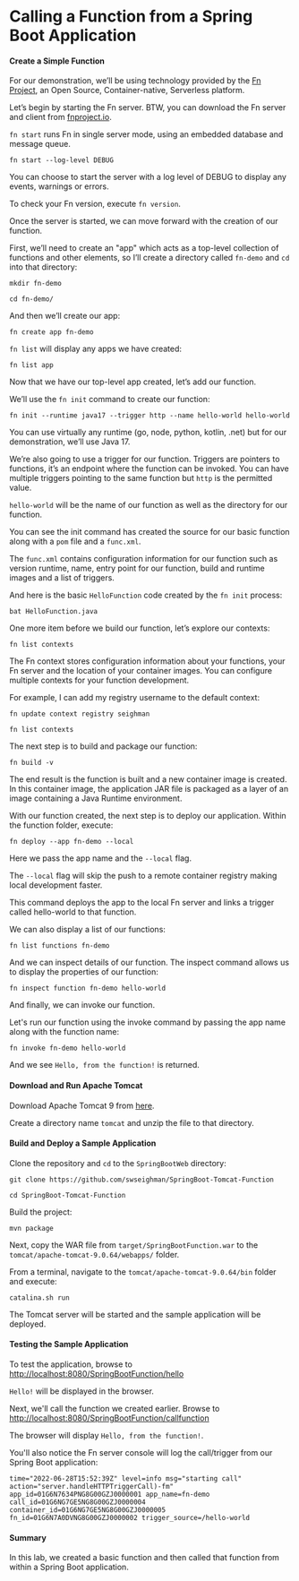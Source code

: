 
# Calling a Function from a Spring Boot Application

#### Create a Simple Function

For our demonstration, we’ll be using technology provided by the [Fn Project](https://fnproject.io/), an Open Source, Container-native, Serverless platform.

Let’s begin by starting the Fn server. BTW, you can download the Fn server and client from [fnproject.io](https://fnproject.io/).

 `fn start` runs Fn in single server mode, using an embedded database and message queue.

```
fn start --log-level DEBUG
```

You can choose to start the server with a log level of DEBUG to display any events, warnings or errors.

To check your Fn version, execute `fn version`.

Once the server is started, we can move forward with the creation of our function.

First, we’ll need to create an "app" which acts as a top-level collection of functions and other elements, so I’ll create a directory called `fn-demo` and `cd` into that directory:

```
mkdir fn-demo

cd fn-demo/
```

And then we’ll create our app:

```
fn create app fn-demo
```

`fn list` will display any apps we have created:

```
fn list app
```

Now that we have our top-level app created, let’s add our function.

We’ll use the `fn init` command to create our function:

```
fn init --runtime java17 --trigger http --name hello-world hello-world
```

You can use virtually any runtime (go, node, python, kotlin, .net) but for our demonstration, we’ll use Java 17.  

We’re also going to use a trigger for our function. Triggers are pointers to functions, it’s an endpoint where the function can be invoked. You can have multiple triggers pointing to the same function but `http` is the permitted value.

`hello-world` will be the name of our function as well as the directory for our function.

You can see the init command has created the source for our basic function along with a `pom` file and a `func.xml`.

The `func.xml` contains configuration information for our function such as version runtime, name, entry point for our function, build and runtime images and a list of triggers.

And here is the basic `HelloFunction` code created by the `fn init` process:

```
bat HelloFunction.java
```

One more item before we build our function, let’s explore our contexts:

```
fn list contexts
```

The Fn context stores configuration information about your functions, your Fn server and the location of your container images. You can configure multiple contexts for your function development.

For example, I can add my registry username to the default context:

```
fn update context registry seighman
```

```
fn list contexts
```

The next step is to build and package our function:

```
fn build -v
```

The end result is the function is built and a new container image is created. In this container image, the application JAR file is packaged as a layer of an image containing a Java Runtime environment.

With our function created, the next step is to deploy our application.  Within the function folder, execute:

```
fn deploy --app fn-demo --local
```

Here we pass the app name and the `--local` flag. 

The `--local` flag will skip the push to a remote container registry making local development faster.

This command deploys the app to the local Fn server and links a trigger called hello-world to that function.

We can also display a list of our functions:

```
fn list functions fn-demo
```

And we can inspect details of our function.  The inspect command allows us to display the properties of our function:

```
fn inspect function fn-demo hello-world
```

And finally, we can invoke our function.

Let's run our function using the invoke command by passing the app name along with the function name:

```
fn invoke fn-demo hello-world
```

And we see `Hello, from the function!` is returned.

#### Download and Run Apache Tomcat

Download Apache Tomcat 9 from [here](https://dlcdn.apache.org/tomcat/tomcat-9/v9.0.64/bin/apache-tomcat-9.0.64.tar.gz).

Create a directory name `tomcat` and unzip the file to that directory.


#### Build and Deploy a Sample Application

Clone the repository and `cd` to the `SpringBootWeb` directory:

```
git clone https://github.com/swseighman/SpringBoot-Tomcat-Function
```
```
cd SpringBoot-Tomcat-Function
```

Build the project:
```
mvn package
```

Next, copy the WAR file from `target/SpringBootFunction.war` to the `tomcat/apache-tomcat-9.0.64/webapps/` folder.

From a terminal, navigate to the `tomcat/apache-tomcat-9.0.64/bin` folder and execute:

```
catalina.sh run
```

The Tomcat server will be started and the sample application will be deployed.

#### Testing the Sample Application

To test the application, browse to [http://localhost:8080/SpringBootFunction/hello](http://localhost:8080/SpringBootFunction/hello)

`Hello!` will be displayed in the browser.

Next, we'll call the function we created earlier. Browse to [http://localhost:8080/SpringBootFunction/callfunction](http://localhost:8080/SpringBootFunction/callfunction)

The browser will display `Hello, from the function!`.

You'll also notice the Fn server console will log the call/trigger from our Spring Boot application:

```
time="2022-06-28T15:52:39Z" level=info msg="starting call" action="server.handleHTTPTriggerCall)-fm" app_id=01G6N7634PNG8G00GZJ0000001 app_name=fn-demo call_id=01G6NG7GE5NG8G00GZJ0000004 container_id=01G6NG7GE5NG8G00GZJ0000005 fn_id=01G6N7A0DVNG8G00GZJ0000002 trigger_source=/hello-world
```

#### Summary

In this lab, we created a basic function and then called that function from within a Spring Boot application.







